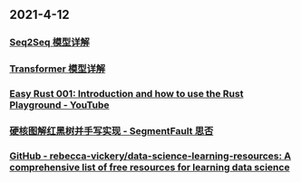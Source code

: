 
## 2021-4-12

### [Seq2Seq 模型详解](https://juejin.cn/post/6949521872786554887)

### [Transformer 模型详解](https://juejin.cn/post/6949530573408993288)

### [Easy Rust 001: Introduction and how to use the Rust Playground - YouTube](https://www.youtube.com/watch?v=-lYeJeQ11OI&list=PLfllocyHVgsRwLkTAhG0E-2QxCf-ozBkk)

### [硬核图解红黑树并手写实现 - SegmentFault 思否](https://segmentfault.com/a/1190000039774810)

### [GitHub - rebecca-vickery/data-science-learning-resources: A comprehensive list of free resources for learning data science](https://github.com/rebecca-vickery/data-science-learning-resources)
